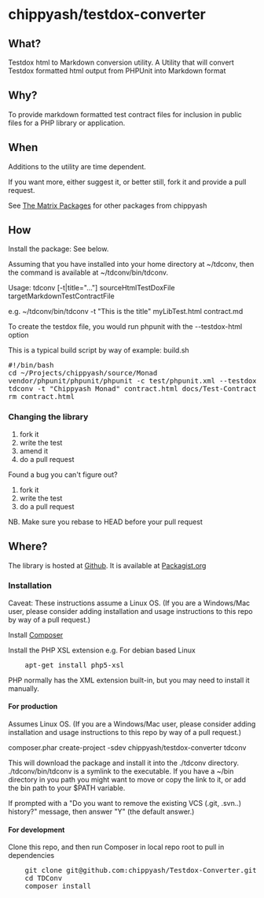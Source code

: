 # chippyash/testdox-converter


## What?

Testdox html to Markdown conversion utility. A Utility that will convert
Testdox formatted html output from PHPUnit into Markdown format

## Why?

To provide markdown formatted test contract files for inclusion in public files
for a PHP library or application.

## When

Additions to the utility are time dependent.

If you want more, either suggest it, or better still, fork it and provide a pull request.

See [The Matrix Packages](http://the-matrix.github.io/packages/) for other packages from chippyash

## How

Install the package: See below.

Assuming that you have installed into your home directory at ~/tdconv, then the
command is available at ~/tdconv/bin/tdconv.

Usage:
tdconv [-t|title="..."] sourceHtmlTestDoxFile targetMarkdownTestContractFile

e.g.
~/tdconv/bin/tdconv -t "This is the title" myLibTest.html contract.md

To create the testdox file, you would run phpunit with the --testdox-html option

This is a typical build script by way of example: build.sh

<pre>
#!/bin/bash
cd ~/Projects/chippyash/source/Monad
vendor/phpunit/phpunit/phpunit -c test/phpunit.xml --testdox-html contract.html test/
tdconv -t "Chippyash Monad" contract.html docs/Test-Contract.md
rm contract.html
</pre>

### Changing the library

1.  fork it
2.  write the test
3.  amend it
4.  do a pull request

Found a bug you can't figure out?

1.  fork it
2.  write the test
3.  do a pull request

NB. Make sure you rebase to HEAD before your pull request

## Where?

The library is hosted at [Github](https://github.com/chippyash/Testdox-Converter). It is
available at [Packagist.org](https://packagist.org/packages/chippyash/testdox-converter)

### Installation

Caveat: These instructions assume a Linux OS. (If you are a Windows/Mac user, 
please consider adding installation and usage instructions to this repo by way 
of a pull request.)

Install [Composer](https://getcomposer.org/)

Install the PHP XSL extension e.g. For debian based Linux
<pre>
    apt-get install php5-xsl
</pre>

PHP normally has the XML extension built-in, but you may need to install it manually.

#### For production

Assumes Linux OS. (If you are a Windows/Mac user, please consider adding installation
and usage instructions to this repo by way of a pull request.)

composer.phar create-project -sdev chippyash/testdox-converter tdconv

This will download the package and install it into the ./tdconv directory. 
./tdconv/bin/tdconv is a symlink to the executable.  If you have a ~/bin directory
in you path you might want to move or copy the link to it, or add the bin path
to your $PATH variable.

If prompted with a "Do you want to remove the existing VCS (.git, .svn..) history?"
message, then answer "Y" (the default answer.)

#### For development

Clone this repo, and then run Composer in local repo root to pull in dependencies

<pre>
    git clone git@github.com:chippyash/Testdox-Converter.git TDConv
    cd TDConv
    composer install
</pre>

